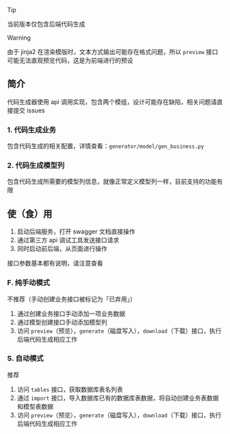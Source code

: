 > [!TIP]
> 当前版本仅包含后端代码生成

> [!WARNING]
> 由于 jinja2 在渲染模版时，文本方式输出可能存在格式问题，所以 `preview` 接口可能无法直观预览代码，这是为前端进行的预设

## 简介

代码生成器使用 api 调用实现，包含两个模组，设计可能存在缺陷，相关问题请直接提交 issues

### 1. 代码生成业务

包含代码生成的相关配置，详情查看：`generator/model/gen_business.py`

### 2. 代码生成模型列

包含代码生成所需要的模型列信息，就像正常定义模型列一样，目前支持的功能有限

## 使（食）用

1. 启动后端服务，打开 swagger 文档直接操作
2. 通过第三方 api 调试工具发送接口请求
3. 同时启动前后端，从页面进行操作

接口参数基本都有说明，请注意查看

### F. 纯手动模式

不推荐（手动创建业务接口被标记为「已弃用」）

1. 通过创建业务接口手动添加一项业务数据
2. 通过模型创建接口手动添加模型列
3. 访问 `preview`（预览），`generate`（磁盘写入），`download`（下载）接口，执行后端代码生成相应工作

### S. 自动模式

推荐

1. 访问 `tables` 接口，获取数据库表名列表
2. 通过 `import` 接口，导入数据库已有的数据库表数据，将自动创建业务表数据和模型表数据
3. 访问 `preview`（预览），`generate`（磁盘写入），`download`（下载）接口，执行后端代码生成相应工作
